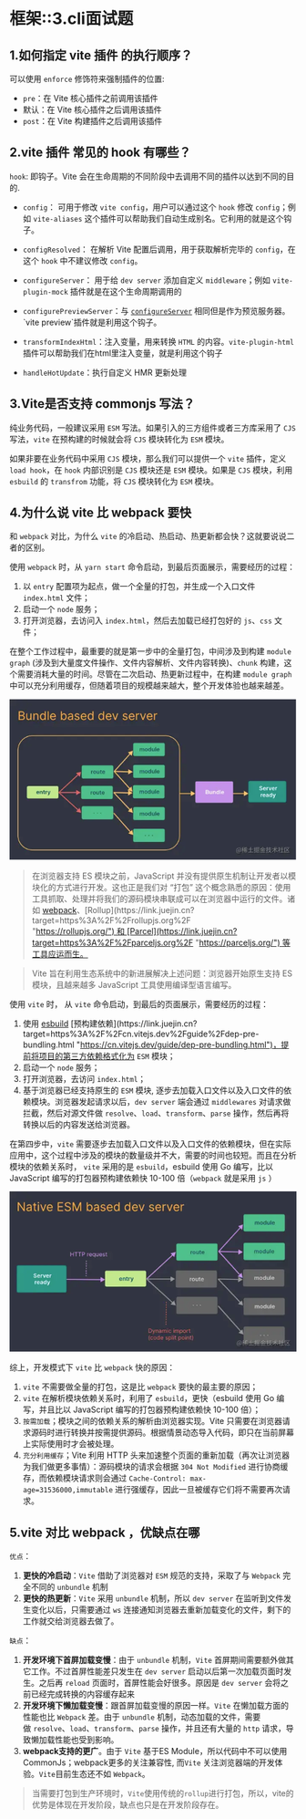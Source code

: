 # 框架::3.cli面试题

## 1.如何指定 vite 插件 的执行顺序？

可以使用 `enforce` 修饰符来强制插件的位置:

* `pre`：在 Vite 核心插件之前调用该插件
* 默认：在 Vite 核心插件之后调用该插件
* `post`：在 Vite 构建插件之后调用该插件

## 2.vite 插件 常见的 hook 有哪些？

`hook`: 即钩子。Vite 会在生命周期的不同阶段中去调用不同的插件以达到不同的目的.

* `config`： 可用于修改 `vite config`，用户可以通过这个 `hook` 修改 `config`；例如 `vite-aliases` 这个插件可以帮助我们自动生成别名。它利用的就是这个钩子。

* `configResolved`： 在解析 Vite 配置后调用，用于获取解析完毕的 `config`，在这个 `hook` 中不建议修改 `config`。

* `configureServer`： 用于给 `dev server` 添加自定义 `middleware`；例如 `vite-plugin-mock` 插件就是在这个生命周期调用的

* `configurePreviewServer`：与 [`configureServer`](https://link.juejin.cn?target=https%3A%2F%2Fcn.vitejs.dev%2Fguide%2Fapi-plugin.html%23configureserver "https://cn.vitejs.dev/guide/api-plugin.html#configureserver") 相同但是作为预览服务器。`vite preview`插件就是利用这个钩子。

* `transformIndexHtml`：注入变量，用来转换 `HTML` 的内容。`vite-plugin-html` 插件可以帮助我们在html里注入变量，就是利用这个钩子

* `handleHotUpdate`：执行自定义 HMR 更新处理

## 3.Vite是否支持 commonjs 写法？

纯业务代码，一般建议采用 `ESM` 写法。如果引入的三方组件或者三方库采用了 `CJS` 写法，`vite` 在预构建的时候就会将 `CJS` 模块转化为 `ESM` 模块。

如果非要在业务代码中采用 `CJS` 模块，那么我们可以提供一个 `vite` 插件，定义 `load hook`，在 `hook` 内部识别是 `CJS` 模块还是 `ESM` 模块。如果是 `CJS` 模块，利用 `esbuild` 的 `transfrom` 功能，将 `CJS` 模块转化为 `ESM` 模块。

## 4.为什么说 vite 比 webpack 要快

和 `webpack` 对比，为什么 `vite` 的冷启动、热启动、热更新都会快？这就要说说二者的区别。

使用 `webpack` 时，从 `yarn start` 命令启动，到最后页面展示，需要经历的过程：

1. 以 `entry` 配置项为起点，做一个全量的打包，并生成一个入口文件 `index.html` 文件；
2. 启动一个 `node` 服务；
3. 打开浏览器，去访问入 `index.html`，然后去加载已经打包好的 `js`、`css` 文件；

在整个工作过程中，最重要的就是第一步中的全量打包，中间涉及到构建 `module graph` (涉及到大量度文件操作、文件内容解析、文件内容转换)、`chunk` 构建，这个需要消耗大量的时间。尽管在二次启动、热更新过程中，在构建 `module graph` 中可以充分利用缓存，但随着项目的规模越来越大，整个开发体验也越来越差。

![bundle](../../styles/images/2023/bundle.png)

> 在浏览器支持 ES 模块之前，JavaScript 并没有提供原生机制让开发者以模块化的方式进行开发。这也正是我们对 “打包” 这个概念熟悉的原因：使用工具抓取、处理并将我们的源码模块串联成可以在浏览器中运行的文件。诸如 [webpack](https://link.juejin.cn?target=https%3A%2F%2Fwebpack.js.org%2F "https://webpack.js.org/")、[Rollup](https://link.juejin.cn?target=https%3A%2F%2Frollupjs.org%2F "https://rollupjs.org/") 和 [Parcel](https://link.juejin.cn?target=https%3A%2F%2Fparceljs.org%2F "https://parceljs.org/") 等工具应运而生。

> Vite 旨在利用生态系统中的新进展解决上述问题：浏览器开始原生支持 ES 模块，且越来越多 JavaScript 工具使用编译型语言编写。

使用 `vite` 时， 从 `vite` 命令启动，到最后的页面展示，需要经历的过程：

1. 使用 [esbuild](https://link.juejin.cn?target=https%3A%2F%2Fesbuild.github.io%2F "https://esbuild.github.io/") [预构建依赖](https://link.juejin.cn?target=https%3A%2F%2Fcn.vitejs.dev%2Fguide%2Fdep-pre-bundling.html "https://cn.vitejs.dev/guide/dep-pre-bundling.html")，提前将项目的第三方依赖格式化为 `ESM` 模块；
2. 启动一个 `node` 服务；
3. 打开浏览器，去访问 `index.html`；
4. 基于浏览器已经支持原生的 `ESM` 模块, 逐步去加载入口文件以及入口文件的依赖模块。浏览器发起请求以后，`dev server` 端会通过 `middlewares` 对请求做拦截，然后对源文件做 `resolve`、`load`、`transform`、`parse` 操作，然后再将转换以后的内容发送给浏览器。

在第四步中，`vite` 需要逐步去加载入口文件以及入口文件的依赖模块，但在实际应用中，这个过程中涉及的模块的数量级并不大，需要的时间也较短。而且在分析模块的依赖关系时， `vite` 采用的是 `esbuild`，esbuild 使用 Go 编写，比以 JavaScript 编写的打包器预构建依赖快 10-100 倍（`webpack` 就是采用 `js` ）

![esm](../../styles/images/2023/esm.png)

综上，开发模式下 `vite` 比 `webpack` 快的原因：

1. `vite` 不需要做全量的打包，这是比 `webpack` 要快的最主要的原因；
2. `vite` 在解析模块依赖关系时，利用了 `esbuild`，更快（esbuild 使用 Go 编写，并且比以 JavaScript 编写的打包器预构建依赖快 10-100 倍）；
3. `按需加载`；模块之间的依赖关系的解析由浏览器实现。Vite 只需要在浏览器请求源码时进行转换并按需提供源码。根据情景动态导入代码，即只在当前屏幕上实际使用时才会被处理。
4. `充分利用缓存`；Vite 利用 HTTP 头来加速整个页面的重新加载（再次让浏览器为我们做更多事情）：源码模块的请求会根据 `304 Not Modified` 进行协商缓存，而依赖模块请求则会通过 `Cache-Control: max-age=31536000,immutable` 进行强缓存，因此一旦被缓存它们将不需要再次请求。

## 5.vite 对比 webpack ，优缺点在哪

`优点`：

1. **更快的冷启动**：`Vite` 借助了浏览器对 `ESM` 规范的支持，采取了与 `Webpack` 完全不同的 `unbundle` 机制
2. **更快的热更新**：`Vite` 采用 `unbundle` 机制，所以 `dev server` 在监听到文件发生变化以后，只需要通过 `ws` 连接通知浏览器去重新加载变化的文件，剩下的工作就交给浏览器去做了。

`缺点`：

1. **开发环境下首屏加载变慢**：由于 `unbundle` 机制，`Vite` 首屏期间需要额外做其它工作。不过首屏性能差只发生在 `dev server` 启动以后第一次加载页面时发生。之后再 `reload` 页面时，首屏性能会好很多。原因是 `dev server` 会将之前已经完成转换的内容缓存起来
2. **开发环境下懒加载变慢**：跟首屏加载变慢的原因一样。`Vite` 在懒加载方面的性能也比 `Webpack` 差。由于 `unbundle` 机制，动态加载的文件，需要做 `resolve`、`load`、`transform`、`parse` 操作，并且还有大量的 `http` 请求，导致懒加载性能也受到影响。
3. **webpack支持的更广**。由于 `Vite` 基于ES Module，所以代码中不可以使用CommonJs；webpack更多的关注兼容性, 而`Vite` 关注浏览器端的开发体验。`Vite`目前生态还不如 `Webpack`。

> 当需要打包到生产环境时，`Vite`使用传统的`rollup`进行打包，所以，vite的优势是体现在开发阶段，缺点也只是在开发阶段存在。
